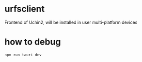 # urfsclient

Frontend of Uchin2, will be installed in user multi-platform devices

# how to debug

```
npm run tauri dev
```